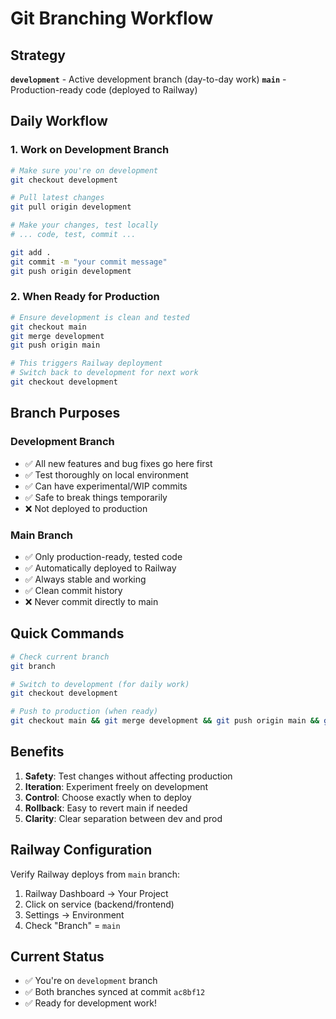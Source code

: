 # Git Branching Workflow

## Strategy

**`development`** - Active development branch (day-to-day work)
**`main`** - Production-ready code (deployed to Railway)

## Daily Workflow

### 1. Work on Development Branch

```bash
# Make sure you're on development
git checkout development

# Pull latest changes
git pull origin development

# Make your changes, test locally
# ... code, test, commit ...

git add .
git commit -m "your commit message"
git push origin development
```

### 2. When Ready for Production

```bash
# Ensure development is clean and tested
git checkout main
git merge development
git push origin main

# This triggers Railway deployment
# Switch back to development for next work
git checkout development
```

## Branch Purposes

### Development Branch
- ✅ All new features and bug fixes go here first
- ✅ Test thoroughly on local environment
- ✅ Can have experimental/WIP commits
- ✅ Safe to break things temporarily
- ❌ Not deployed to production

### Main Branch
- ✅ Only production-ready, tested code
- ✅ Automatically deployed to Railway
- ✅ Always stable and working
- ✅ Clean commit history
- ❌ Never commit directly to main

## Quick Commands

```bash
# Check current branch
git branch

# Switch to development (for daily work)
git checkout development

# Push to production (when ready)
git checkout main && git merge development && git push origin main && git checkout development
```

## Benefits

1. **Safety**: Test changes without affecting production
2. **Iteration**: Experiment freely on development
3. **Control**: Choose exactly when to deploy
4. **Rollback**: Easy to revert main if needed
5. **Clarity**: Clear separation between dev and prod

## Railway Configuration

Verify Railway deploys from `main` branch:
1. Railway Dashboard → Your Project
2. Click on service (backend/frontend)
3. Settings → Environment
4. Check "Branch" = `main`

## Current Status

- ✅ You're on `development` branch
- ✅ Both branches synced at commit `ac8bf12`
- ✅ Ready for development work!
